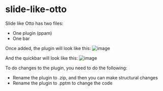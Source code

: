 # slide-like-otto

Slide like Otto has two files:
- One plugin (ppam)
- One bar

Once added, the plugin will look like this:
![image](https://github.com/ottve507/slide-like-otto/assets/3663406/af65ffad-718e-4c24-add4-665b5594066e)

And the quickbar will look like this:
![image](https://github.com/ottve507/slide-like-otto/assets/3663406/6c1539c5-5b00-4974-8af5-7788b203d098)

To do changes to the plugin, you need to do the following:
- Rename the plugin to .zip, and then you can make structural changes
- Rename the plugin to .pptm to change the code





